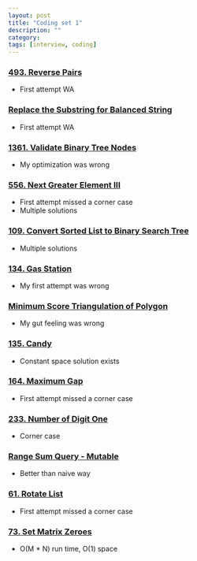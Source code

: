 ```yaml
---
layout: post
title: "Coding set 1" 
description: ""
category: 
tags: [interview, coding]
---
```


### [493. Reverse Pairs](https://leetcode.com/submissions/detail/341479345/)
* First attempt WA

### [Replace the Substring for Balanced String](https://leetcode.com/submissions/detail/405250233/)
* First attempt WA

### [1361. Validate Binary Tree Nodes](https://leetcode.com/submissions/detail/405403964/)
* My optimization was wrong

### [556. Next Greater Element III](https://leetcode.com/submissions/detail/364974760/)
* First attempt missed a corner case
* Multiple solutions

### [109. Convert Sorted List to Binary Search Tree](https://leetcode.com/submissions/detail/366271710/)
* Multiple solutions

### [134. Gas Station](https://leetcode.com/submissions/detail/367615839/)
* My first attempt was wrong

### [Minimum Score Triangulation of Polygon](https://leetcode.com/submissions/detail/401613110/)
* My gut feeling was wrong

### [135. Candy](https://leetcode.com/submissions/detail/356593330/)
* Constant space solution exists

### [164. Maximum Gap](https://leetcode.com/submissions/detail/357180289/)
* First attempt missed a corner case

### [233. Number of Digit One](https://leetcode.com/submissions/detail/361726616/)
* Corner case

### [Range Sum Query - Mutable](https://leetcode.com/submissions/detail/364010193/)
* Better than naive way

### [61. Rotate List](https://leetcode.com/submissions/detail/364020464/)
* First attempt missed a corner case

### [73. Set Matrix Zeroes](https://leetcode.com/submissions/detail/364484697/)
* O(M * N) run time, O(1) space
